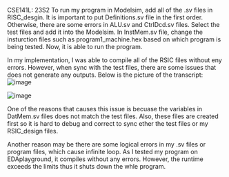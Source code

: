 CSE141L: 23S2
To run my program in Modelsim, add all of the .sv files in RISC_desgin. It is important to put Definitions.sv file in the first order. Otherwise, there are some errors in ALU.sv and CtrlDcd.sv files. 
Select the test files and add it into the Modelsim. 
In InstMem.sv file, change the insturction files such as program1_machine.hex based on which program is being tested. 
Now, it is able to run the program. 

In my implementation, I was able to compile all of the RSIC files without eny errors. However, when sync with the test files, there are some issues that does not generate any outputs. 
Below is the picture of the transcript:
![image](https://github.com/AstroWang0306/CSE141l/assets/97696773/71ae8124-32bd-4f8d-b100-747cf15e2093)

![image](https://github.com/AstroWang0306/CSE141l/assets/97696773/d7f96487-d989-4f20-913e-0cceb3900be2)

One of the reasons that causes this issue is becuase the variables in DatMem.sv files does not match the test files. Also, these files are created first so it is hard to debug and correct to sync ether the test files or my RSIC_design files. 

Another reason may be there are some logical errors in my .sv files or program files, which cause infinite loop. As I tested my program on EDAplayground, it compiles without any errors. However, the runtime exceeds the limits thus it shuts down the whle program. 
